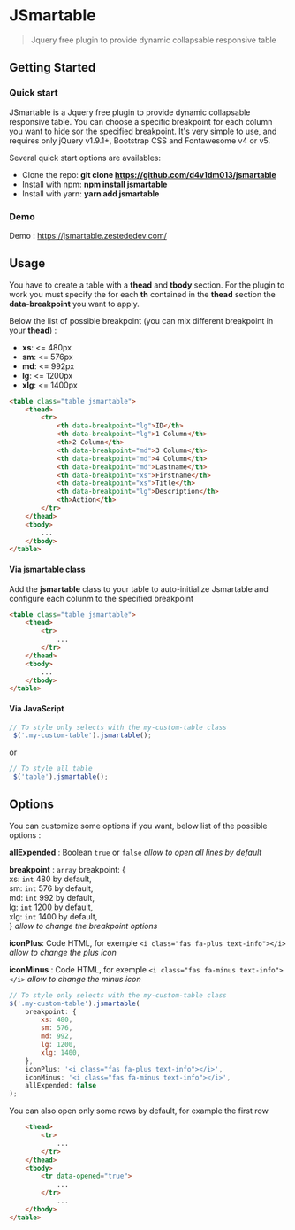 # JSmartable

> Jquery free plugin to provide dynamic collapsable responsive table

## Getting Started

### Quick start
JSmartable is a Jquery free plugin to provide dynamic collapsable responsive table. You can choose a specific breakpoint 
for each column you want to hide sor the specified breakpoint. It's very simple to use, and requires only jQuery v1.9.1+, 
Bootstrap CSS and Fontawesome v4 or v5.

Several quick start options are availables:

* Clone the repo: **git clone https://github.com/d4v1dm013/jsmartable**
* Install with npm: **npm install jsmartable**
* Install with yarn: **yarn add jsmartable**

### Demo
Demo : https://jsmartable.zestededev.com/

## Usage

You have to create a table with a **thead** and **tbody** section. For the plugin to work you must specify the for each **th** contained in the **thead** section the **data-breakpoint** you want to apply.

Below the list of possible breakpoint (you can mix different breakpoint in your **thead**) :

* **xs**: <= 480px
* **sm**: <= 576px
* **md**: <= 992px
* **lg**: <= 1200px
* **xlg**: <= 1400px

```html
<table class="table jsmartable">
    <thead>
        <tr>
            <th data-breakpoint="lg">ID</th>
            <th data-breakpoint="lg">1 Column</th>
            <th>2 Column</th>
            <th data-breakpoint="md">3 Column</th>
            <th data-breakpoint="md">4 Column</th>
            <th data-breakpoint="md">Lastname</th>
            <th data-breakpoint="xs">Firstname</th>
            <th data-breakpoint="xs">Title</th>
            <th data-breakpoint="lg">Description</th>
            <th>Action</th>
        </tr>
    </thead>
    <tbody>
        ...
    </tbody>
</table>
```

#### Via jsmartable class

Add the **jsmartable** class to your table to auto-initialize Jsmartable and configure each colunm to the specified breakpoint

```html
<table class="table jsmartable">
    <thead>
        <tr>
            ...
        </tr>
    </thead>
    <tbody>
        ...
    </tbody>
</table>
```

#### Via JavaScript

```javascript
// To style only selects with the my-custom-table class
 $('.my-custom-table').jsmartable();
```

or

```javascript
// To style all table
 $('table').jsmartable();
```

## Options

You can customize some options if you want, below list of the possible options :


**allExpended** : Boolean `true` or `false`
*allow to open all lines by default*

**breakpoint** : `array` breakpoint: {  
	xs: `int` 480 by default,  
	sm: `int` 576 by default,  
	md: `int` 992 by default,  
	lg: `int` 1200 by default,  
	xlg: `int` 1400 by default,  
}
*allow to change the breakpoint options*

**iconPlus**: Code HTML, for exemple `<i class="fas fa-plus text-info"></i>`
*allow to change the plus icon*

**iconMinus** : Code HTML, for exemple `<i class="fas fa-minus text-info"></i>`
*allow to change the minus icon*

```javascript
// To style only selects with the my-custom-table class
$('.my-custom-table').jsmartable(
    breakpoint: {
        xs: 480,
        sm: 576,
        md: 992,
        lg: 1200,
        xlg: 1400,
    },
    iconPlus: '<i class="fas fa-plus text-info"></i>',
    iconMinus: '<i class="fas fa-minus text-info"></i>',
    allExpended: false
);
```

You can also open only some rows by default, for example the first row

```html
    <thead>
        <tr>
            ...
        </tr>
    </thead>
    <tbody>
        <tr data-opened="true">
            ...
        </tr>
            ...
    </tbody>
</table>
```